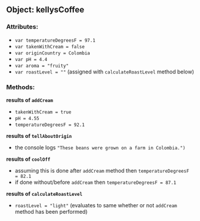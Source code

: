 ## Object: kellysCoffee

### Attributes:
- `var temperatureDegreesF = 97.1`
- `var takenWithCream = false`
- `var originCountry = Colombia`
- `var pH = 4.4`
- `var aroma = "fruity"`
- `var roastLevel = ""` (assigned with `calculateRoastLevel` method below)

### Methods:
**results of `addCream`**
- `takenWithCream = true`
- `pH = 4.55`
- `temperatureDegreesF = 92.1`

**results of `tellAboutOrigin`**
- the console logs `"These beans were grown on a farm in Colombia.")`

**results of `coolOff`**
- assuming this is done after `addCream` method then `temperatureDegreesF = 82.1`
- if done without/before `addCream` then `temperatureDegreesF = 87.1`

**results of `calculateRoastLevel`**
- `roastLevel = "light"` (evaluates to same whether or not `addCream` method has been performed)
